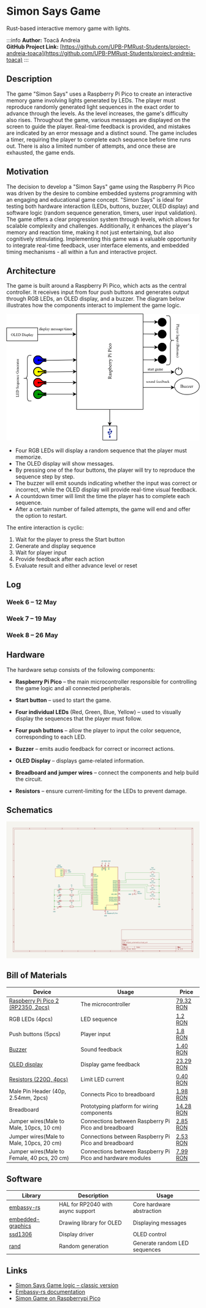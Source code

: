 
# Simon Says Game

Rust-based interactive memory game with lights.


:::info
**Author:** Toacă Andreia \
**GitHub Project Link:** [https://github.com/UPB-PMRust-Students/proiect-andreia-toaca](https://github.com/UPB-PMRust-Students/proiect-andreia-toaca)
:::


## Description

The game "Simon Says" uses a Raspberry Pi Pico to create an interactive memory game involving lights generated by LEDs. The player must reproduce randomly generated light sequences in the exact order to advance through the levels. As the level increases, the game's difficulty also rises. Throughout the game, various messages are displayed on the screen to guide the player. Real-time feedback is provided, and mistakes are indicated by an error message and a distinct sound. The game includes a timer, requiring the player to complete each sequence before time runs out. There is also a limited number of attempts, and once these are exhausted, the game ends.


## Motivation

The decision to develop a "Simon Says" game using the Raspberry Pi Pico was driven by the desire to combine embedded systems programming with an engaging and educational game concept. "Simon Says" is ideal for testing both hardware interaction (LEDs, buttons, buzzer, OLED display) and software logic (random sequence generation, timers, user input validation). The game offers a clear progression system through levels, which allows for scalable complexity and challenges. Additionally, it enhances the player's memory and reaction time, making it not just entertaining, but also cognitively stimulating. Implementing this game was a valuable opportunity to integrate real-time feedback, user interface elements, and embedded timing mechanisms - all within a fun and interactive project.


## Architecture

The game is built around a Raspberry Pi Pico, which acts as the central controller. It receives input from four push buttons and generates output through RGB LEDs, an OLED display, and a buzzer. The diagram below illustrates how the components interact to implement the game logic.

![Architecture ](./Architectural_Diagram.svg)

- Four RGB LEDs will display a random sequence that the player must memorize.  
- The OLED display will show messages.
- By pressing one of the four buttons, the player will try to reproduce the sequence step by step.  
- The buzzer will emit sounds indicating whether the input was correct or incorrect, while the OLED display will provide real-time visual feedback. 
- A countdown timer will limit the time the player has to complete each sequence.  
- After a certain number of failed attempts, the game will end and offer the option to restart.

The entire interaction is cyclic:
1. Wait for the player to press the Start button
2. Generate and display sequence  
3. Wait for player input  
4. Provide feedback after each action  
5. Evaluate result and either advance level or reset


## Log

### Week 6 – 12 May


### Week 7 – 19 May  


### Week 8 – 26 May  



## Hardware

The hardware setup consists of the following components:

- **Raspberry Pi Pico**  – the main microcontroller responsible for controlling the game logic and all connected peripherals.
- **Start button** – used to start the game.

- **Four individual LEDs** (Red, Green, Blue, Yellow) – used to visually display the sequences that the player must follow.

- **Four push buttons** – allow the player to input the color sequence, corresponding to each LED.

- **Buzzer** – emits audio feedback for correct or incorrect actions.

- **OLED Display** – displays game-related information.

- **Breadboard and jumper wires** – connect the components and help build the circuit.

- **Resistors** – ensure current-limiting for the LEDs to prevent damage.


## Schematics

![Schematics ](./project_schematics.svg)

## Bill of Materials

| Device                                                                                      | Usage                            | Price         |
|---------------------------------------------------------------------------------------------|----------------------------------|---------------|
| [Raspberry Pi Pico 2 (RP2350, 2pcs)](https://www.raspberrypi.com/products/raspberry-pi-pico-2/)   | The microcontroller              | [79.32 RON](https://www.optimusdigital.ro/ro/placi-raspberry-pi/13327-raspberry-pi-pico-2-w.html?srsltid=AfmBOopT8Y9ultcTpCnplLLBvfYiR-1ehIjvuN4Q_uidpizk46YSSxWM)     |
| RGB LEDs (4pcs)                  | LED sequence                     | [1.2 RON](https://ardushop.ro/ro/led-uri/293-467-led-5mm.html?gad_source=1&gbraid=0AAAAADlKU-7m8tvyuVfJMIXYMetezkndV&gclid=Cj0KCQjw_dbABhC5ARIsAAh2Z-RlwuC8AUDzaVayGZwuKJ4qlQ-M8NUku7Or-8V5DS7vlqUY01mmlo0aAo9vEALw_wcB#/culoare-rosu)        |
| Push buttons (5pcs)              | Player input                     | [1.8 RON](https://www.optimusdigital.ro/ro/butoane-i-comutatoare/1119-buton-6x6x6.html)     |
| [Buzzer](https://components101.com/misc/buzzer-pinout-working-datasheet)                  | Sound feedback                   | [1.40 RON](https://www.optimusdigital.ro/ro/audio-buzzere/634-buzzer-pasiv-de-5-v.html?gad_source=1&gad_campaignid=19615979487&gbraid=0AAAAADv-p3AcTGZShwGGGHyKb6hmiamUi&gclid=Cj0KCQjwt8zABhDKARIsAHXuD7YPMtgXTFjWKLn3MWBlraNUlYMT4JcFVcbQl9i0ydQGvLpv05ozqvAaAqUQEALw_wcB)|
| [OLED display](https://cdn-learn.adafruit.com/downloads/pdf/adafruit-oled-displays-for-raspberry-pi.pdf)| Display game feedback | [23.29 RON](https://www.emag.ro/ecran-oled-0-96-ai409-s322-323-324/pd/D69S02MBM/)     |
| [Resistors (220Ω, 4pcs)](https://www.electronicwings.com/components/resistor-220-ohms/1/datasheet) | Limit LED current            | [0.40 RON](https://www.optimusdigital.ro/en/resistors/1097-025w-220-resistor.html)|
| Male Pin Header (40p, 2.54mm, 2pcs)  | Connects Pico to breadboard      | [1.98 RON](https://www.optimusdigital.ro/ro/componente-electronice-headere-de-pini/465-header-de-pini-galben-254-mm-40p.html)|| Breadboard                     | Prototype Platform               | [9.98 RON](https://www.optimusdigital.ro/en/breadboards/8-breadboard-hq-830-points.html?search_query=Breadboard&results=363)|
| Breadboard | Prototyping platform for wiring components | [14.28 RON](https://www.emag.ro/breadboard-830-puncte-mb102-cl01/pd/DF0C5JBBM/?utm_campaign=share%20product&utm_source=mobile%20app&utm_medium=ios) |
| Jumper wires(Male to Male, 10pcs, 10 cm) | Connections between Raspberry Pi Pico and breadboard| [ 2.85 RON](https://www.optimusdigital.ro/ro/fire-fire-mufate/885-set-fire-tata-tata-10p-10-cm.html?search_query=fire+tata-tata&results=73)|
| Jumper wires(Male to Male, 10pcs, 20 cm) | Connections between Raspberry Pi Pico and breadboard| [ 2.53 RON](https://www.emag.ro/10-x-fire-dupont-tata-tata-20cm-cl55/pd/DV8M9WBBM/)|
| Jumper wires(Male to Female, 40 pcs, 20 cm) | Connections between Raspberry Pi Pico and hardware modules | [ 7.99 RON](https://www.optimusdigital.ro/ro/fire-fire-mufate/92-fire-colorate-mama-tata-40p.html)|


## Software

| Library               | Description                                                    | Usage                        |
|-----------------------|----------------------------------------------------------------|------------------------------|
| [embassy-rs](https://github.com/embassy-rs/embassy)               | HAL for RP2040 with async support    | Core hardware abstraction    |
| [embedded-graphics](https://github.com/embedded-graphics/embedded-graphics)            | Drawing library for OLED             | Displaying messages          |
| [ssd1306](https://github.com/rust-embedded-community/ssd1306)                          | Display driver                       | OLED control                 |
| [rand](https://docs.rs/rand/latest/rand/)                                              | Random generation                    | Generate random LED sequences|


## Links

- [Simon Says Game logic – classic version](https://en.wikipedia.org/wiki/Simon_(game))
- [Embassy-rs documentation](https://embassy.dev)
- [Simon Game on Raspberrypi Pico](https://www.youtube.com/watch?v=wOGWu2v-Wgc)

